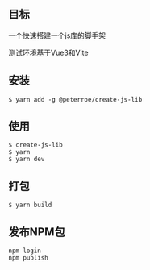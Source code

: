 ## 目标

一个快速搭建一个js库的脚手架

测试环境基于Vue3和Vite

## 安装

```shell
$ yarn add -g @peterroe/create-js-lib
```

## 使用

```shell
$ create-js-lib
$ yarn
$ yarn dev
```

## 打包

```shell
$ yarn build
```

## 发布NPM包

```shell
npm login
npm publish
```



